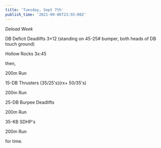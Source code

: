 ```yaml
---
title: 'Tuesday, Sept 7th'
publish_time: '2021-09-06T23:55:00Z'
---
```


*Deload Week*

DB Deficit Deadlifts 3×12 (standing on 45-25\# bumper, both heads of DB
touch ground)

Hollow Rocks 3x:45

then,

200m Run

15-DB Thrusters (35/25's)(rx+ 50/35's)

200m Run

25-DB Burpee Deadlifts

200m Run

35-KB SDHP's

200m Run

for time.

